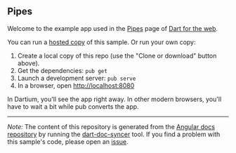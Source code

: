 ## Pipes

Welcome to the example app used in the
[Pipes](https://webdev.dartlang.org/angular/guide/pipes) page
of [Dart for the web](https://webdev.dartlang.org).

You can run a [hosted copy](https://webdev.dartlang.org/examples/ng/doc/pipes) of this
sample. Or run your own copy:

1. Create a local copy of this repo (use the "Clone or download" button above).
2. Get the dependencies: `pub get`
3. Launch a development server: `pub serve`
4. In a browser, open [http://localhost:8080](http://localhost:8080)

In Dartium, you'll see the app right away. In other modern browsers,
you'll have to wait a bit while pub converts the app.

---

*Note:* The content of this repository is generated from the
[Angular docs repository][docs repo] by running the
[dart-doc-syncer](//github.com/angular/dart-doc-syncer) tool.
If you find a problem with this sample's code, please open an [issue][].

[docs repo]: //github.com/dart-lang/site-webdev/tree/master/examples/ng/doc/pipes
[issue]: //github.com/dart-lang/site-webdev/issues/new?title=examples/ng/doc/pipes
